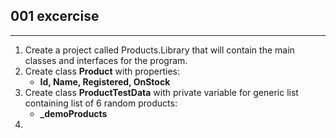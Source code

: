## 001 excercise

---

1. Create a project called Products.Library that will contain the main classes and interfaces for the program.
2. Create class **Product** with properties:
	- **Id, Name, Registered, OnStock**
3. Create class **ProductTestData** with private variable for generic list containing list of 6 random products:
	- **_demoProducts** 
4. 